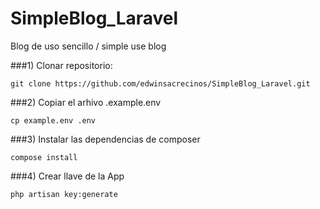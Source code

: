 # SimpleBlog_Laravel
Blog de uso sencillo / simple use blog


###1) Clonar repositorio:

`git clone https://github.com/edwinsacrecinos/SimpleBlog_Laravel.git`

###2) Copiar el arhivo .example.env

`cp example.env .env`

###3) Instalar las dependencias de composer

`compose install`

###4) Crear llave de la App

`php artisan key:generate`


